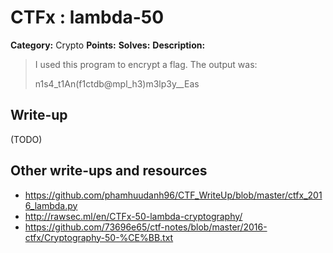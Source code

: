 # CTFx : lambda-50

**Category:** Crypto
**Points:** 
**Solves:** 
**Description:**

> I used this program to encrypt a flag. The output was: 
> 
> n1s4_t1An(f1ctdb@mpl_h3)m3lp3y__Eas

## Write-up

(TODO)

## Other write-ups and resources

* https://github.com/phamhuudanh96/CTF_WriteUp/blob/master/ctfx_2016_lambda.py
* http://rawsec.ml/en/CTFx-50-lambda-cryptography/
* https://github.com/73696e65/ctf-notes/blob/master/2016-ctfx/Cryptography-50-%CE%BB.txt
